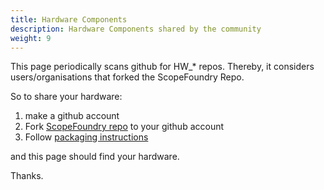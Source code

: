 ```yaml
---
title: Hardware Components
description: Hardware Components shared by the community 
weight: 9
---
```


This page periodically scans github for HW_* repos. Thereby, it considers users/organisations that forked the ScopeFoundry Repo.

So to share your hardware:

1. make a github account
2. Fork [ScopeFoundry repo](https://github.com/ScopeFoundry/ScopeFoundry) to your github account
3. Follow [packaging instructions](/docs/guides/hardware-packaging)

and this page should find your hardware.

Thanks.
